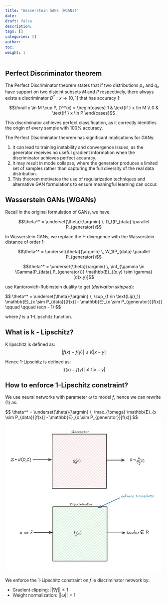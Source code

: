 ```yaml
---
title: "Wasserstein GANs (WGANs)"
date:
draft: false
description:
tags: []
categories: []
author:
toc:
weight: 1
---
```

## Perfect Discriminator theorem

The Perfect Discriminator theorem states that if two distributions $p_x$ and $q_x$ have support on two disjoint subsets $M$ and $P$ respectively, there always exists a discriminator $D^*: x \rightarrow [0,1]$ that has accuracy 1:

$$\forall x \in M \cup P, D^*(x) = \begin{cases} 1 & \text{if } x \in M \\ 0 & \text{if } x \in P \end{cases}$$

This discriminator achieves perfect classification, as it correctly identifies the origin of every sample with 100% accuracy.

The Perfect Discriminator theorem has significant implications for GANs:

1. It can lead to training instability and convergence issues, as the generator receives no useful gradient information when the discriminator achieves perfect accuracy.
2. It may result in mode collapse, where the generator produces a limited set of samples rather than capturing the full diversity of the real data distribution.
3. This theorem motivates the use of regularization techniques and alternative GAN formulations to ensure meaningful learning can occur.

## Wasserstein GANs (WGANs)

Recall in the original formulation of GANs, we have:

$$\theta^* = \underset{\theta}{\argmin} \, D_f(P_{data} \parallel P_{generator})$$

In Wasserstein GANs, we replace the F-divergence with the Wasserstein distance of order 1:

$$\theta^* = \underset{\theta}{\argmin} \, W_1(P_{data} \parallel P_{generator})$$

$$\theta^* = \underset{\theta}{\argmin} \, \inf_{\gamma \in \Gamma(P_{data},P_{generator})} \mathbb{E}_{(x,y) \sim \gamma} [d(x,y)]$$

use Kantorovich-Rubinstein duality to get (*derivation skipped*):

<div class="math">
$$
\theta^* = \underset{\theta}{\argmin} \, \sup_{f \in \text{Lip}_1} \mathbb{E}_{x \sim P_{data}}[f(x)] - \mathbb{E}_{x \sim P_{generator}}[f(x)] \qquad \qquad (eqn - 1)
$$
</div>

where $f$ is a 1-Lipschitz function.

## What is k - Lipschitz?

K lipschitz is defined as: 
$$|f(x) - f(y)| \leq K |x-y|$$

Hence 1-Lipschitz is defined as: 
$$|f(x) - f(y)| \leq 1 |x-y|$$

## How to enforce 1-Lipschitz constraint?
We use neural networks with parameter $\omega$ to model $f$, hence we can rewrite (1) as:

<div class="math">
$$
\theta^* = \underset{\theta}{\argmin} \, \max_{\omega} \mathbb{E}_{x \sim P_{data}}[f(x)] - \mathbb{E}_{x \sim P_{generator}}[f(x)]
$$
</div>

<div style="text-align: center;"><img src="https://raw.githubusercontent.com/victor-explore/ADRL-Notes/refs/heads/main/11.JPG" alt="Image Description" width="500" height="auto"/></div>

We enforce the 1-Lipschitz constraint on $f$ ie discriminator network by:
- Gradient clipping: $|| \nabla f || \leq 1$
- Weight normalization: $|| \omega || = 1$